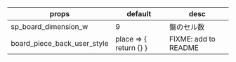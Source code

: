 | props                       | default                | desc                 |
|-----------------------------|------------------------|----------------------|
| sp_board_dimension_w        |                      9 | 盤のセル数           |
| board_piece_back_user_style | place => { return {} } | FIXME: add to README |
